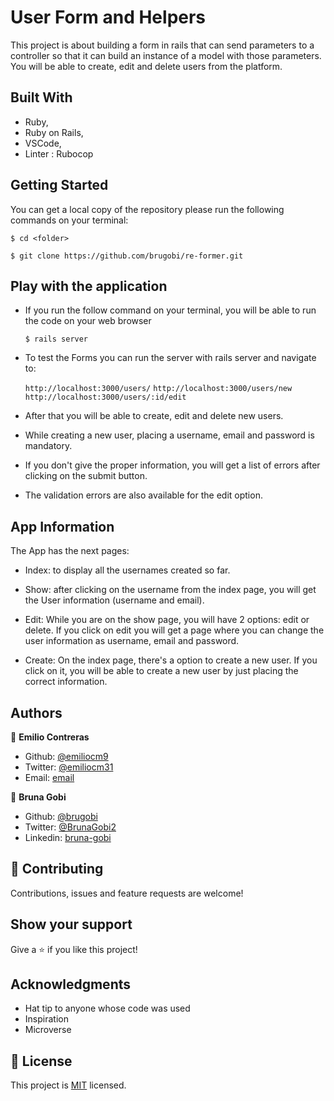 # User Form and Helpers

 This project is about building a form in rails that can send parameters to a controller so that it can build an instance of a model with those parameters. You will be able to create, edit and delete users from the platform.

## Built With

- Ruby,
- Ruby on Rails,
- VSCode,
- Linter : Rubocop

## Getting Started

You can get a local copy of the repository please run the following commands on your terminal:

``$ cd <folder>``

``$ git clone https://github.com/brugobi/re-former.git``

## Play with the application

- If you run the follow command on your terminal, you will be able to run the code on your web browser

  ``$ rails server``

- To test the Forms you can run the server with rails server and navigate to:

    ``http://localhost:3000/users/``
    ``http://localhost:3000/users/new``
    ``http://localhost:3000/users/:id/edit``

- After that you will be able to create, edit and delete new users.

- While creating a new user, placing a username, email and password is mandatory.

- If you don't give the proper information, you will get a list of errors after clicking on the submit button.

- The validation errors are also available for the edit option.

## App Information

The App has the next pages:

- Index: to display all the usernames created so far.

- Show: after clicking on the username from the index page, you will get the User information (username and email).

- Edit: While you are on the show page, you will have 2 options: edit or delete. If you click on edit you will get a page where you can change the user information as username, email and password.

- Create: On the index page, there's a option to create a new user. If you click on it, you will be able to create a new user by just placing the correct information.

## Authors

👤 **Emilio Contreras**

- Github: [@emiliocm9](https://github.com/emiliocm9)
- Twitter: [@emiliocm31](https://twitter.com/emiliocm31)
- Email: [email](emilio.contreras97@gmail.com)

👤 **Bruna Gobi**

- Github: [@brugobi](https://github.com/brugobi)
- Twitter: [@BrunaGobi2](https://twitter.com/BrunaGobi2)
- Linkedin: [bruna-gobi](https://www.linkedin.com/in/bruna-gobi/)

## 🤝 Contributing

Contributions, issues and feature requests are welcome!

## Show your support

Give a ⭐️ if you like this project!

## Acknowledgments

- Hat tip to anyone whose code was used
- Inspiration
- Microverse

## 📝 License

This project is [MIT](lic.url) licensed.
